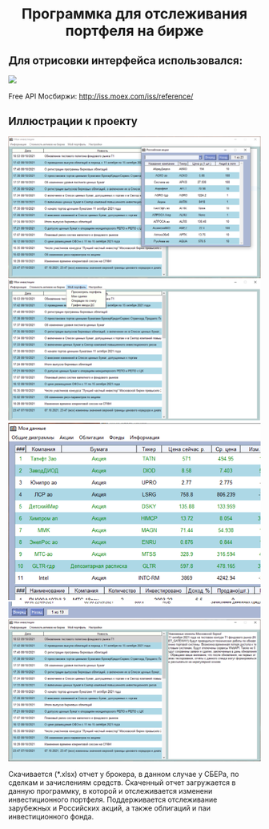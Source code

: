 <h1 align="center">Программка для отслеживания портфеля на бирже</h1>
<p align="left">
  <h2 align="left">Для отрисовки интерфейса использовался:</h2>
  <img src="https://raw.githubusercontent.com/PySimpleGUI/PySimpleGUI/master/images/for_readme/Logo%20with%20text%20for%20GitHub%20Top.png">
  
  Free API Мосбиржи:
    http://iss.moex.com/iss/reference/  
 
  <h2 align="left">Иллюстрации к проекту</h2>
  <img src="https://github.com/DenisSokolov96/MyTradingView/blob/master/Images/Img1.PNG?raw=true">
  <img src="https://github.com/DenisSokolov96/MyTradingView/blob/master/Images/Img2.png?raw=true">
  <img src="https://github.com/DenisSokolov96/MyTradingView/blob/master/Images/Img3.PNG?raw=true">
  <img src="https://github.com/DenisSokolov96/MyTradingView/blob/master/Images/Img4.PNG?raw=true">
  <img src="https://github.com/DenisSokolov96/MyTradingView/blob/master/Images/Img5.PNG?raw=true">
  
  
  Скачивается (*.xlsx) отчет у брокера, в данном случае у СБЕРа, по сделкам и зачислениям средств. Скаченный отчет загружается в данную программку, 
  в которой и отслеживается изменени инвестиционного портфеля. Поддерживается отслеживание зарубежных и Российских акций, а также облигаций и паи инвестиционного фонда.
  
</p>




  
  

